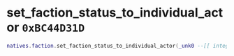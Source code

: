 # set_faction_status_to_individual_actor `0xBC44D31D`

```lua
natives.faction.set_faction_status_to_individual_actor(_unk0 --[[ integer ]], _unk1 --[[ integer ]], _unk2 --[[ integer ]])
```